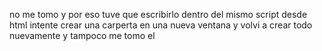 no me tomo <script src="./index.js"></script> y por eso tuve que escribirlo dentro del mismo script desde html 
intente crear una carperta en una nueva ventana y volvi a crear todo nuevamente y tampoco me tomo el <script src="./index.js"></script> 
